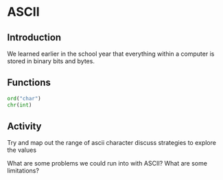 # ASCII

## Introduction
We learned earlier in the school year that everything within a computer is stored in binary bits and bytes.

## Functions
```python
ord("char")
chr(int)
```
## Activity
Try and map out the range of ascii character
discuss strategies to explore the values



What are some problems we could run into with ASCII?
What are some limitations?
